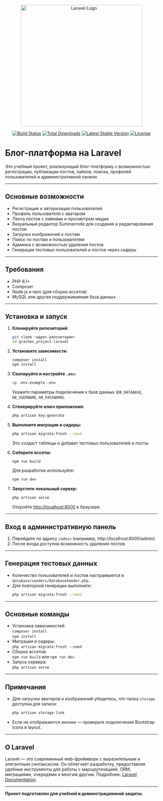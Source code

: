 <p align="center"><a href="https://laravel.com" target="_blank"><img src="https://raw.githubusercontent.com/laravel/art/master/logo-lockup/5%20SVG/2%20CMYK/1%20Full%20Color/laravel-logolockup-cmyk-red.svg" width="400" alt="Laravel Logo"></a></p>

<p align="center">
<a href="https://github.com/laravel/framework/actions"><img src="https://github.com/laravel/framework/workflows/tests/badge.svg" alt="Build Status"></a>
<a href="https://packagist.org/packages/laravel/framework"><img src="https://img.shields.io/packagist/dt/laravel/framework" alt="Total Downloads"></a>
<a href="https://packagist.org/packages/laravel/framework"><img src="https://img.shields.io/packagist/v/laravel/framework" alt="Latest Stable Version"></a>
<a href="https://packagist.org/packages/laravel/framework"><img src="https://img.shields.io/packagist/l/laravel/framework" alt="License"></a>
</p>

# Блог-платформа на Laravel

Это учебный проект, реализующий блог-платформу с возможностью регистрации, публикации постов, лайков, поиска, профилей пользователей и административной панели.

---

## Основные возможности

- Регистрация и авторизация пользователей
- Профиль пользователя с аватаром
- Лента постов с лайками и просмотром медиа
- Визуальный редактор Summernote для создания и редактирования постов
- Загрузка изображений к постам
- Поиск по постам и пользователям
- Админка с возможностью удаления постов
- Генерация тестовых пользователей и постов через сидеры

---

## Требования

- PHP 8.1+
- Composer
- Node.js и npm (для сборки ассетов)
- MySQL или другая поддерживаемая база данных

---

## Установка и запуск

1. **Клонируйте репозиторий:**
    ```sh
    git clone <адрес-репозитория>
    cd grachev_project-laravel
    ```

2. **Установите зависимости:**
    ```sh
    composer install
    npm install
    ```

3. **Скопируйте и настройте `.env`:**
    ```sh
    cp .env.example .env
    ```
    Укажите параметры подключения к базе данных (`DB_DATABASE`, `DB_USERNAME`, `DB_PASSWORD`).

4. **Сгенерируйте ключ приложения:**
    ```sh
    php artisan key:generate
    ```

5. **Выполните миграции и сидеры:**
    ```sh
    php artisan migrate:fresh --seed
    ```
    Это создаст таблицы и добавит тестовых пользователей и посты.

6. **Соберите ассеты:**
    ```sh
    npm run build
    ```
    Для разработки используйте:
    ```sh
    npm run dev
    ```

7. **Запустите локальный сервер:**
    ```sh
    php artisan serve
    ```
    Откройте [http://localhost:8000](http://localhost:8000) в браузере.

---

## Вход в административную панель

1. Перейдите по адресу `/admin` (например, http://localhost:8000/admin)
2. После входа доступна возможность удаления постов.

---

## Генерация тестовых данных

- Количество пользователей и постов настраивается в `database/seeders/DatabaseSeeder.php`.
- Для повторной генерации выполните:
    ```sh
    php artisan migrate:fresh --seed
    ```

---

## Основные команды

- Установка зависимостей:  
  `composer install`  
  `npm install`
- Миграции и сидеры:  
  `php artisan migrate:fresh --seed`
- Сборка ассетов:  
  `npm run build` или `npm run dev`
- Запуск сервера:  
  `php artisan serve`

---

## Примечания

- Для загрузки аватаров и изображений убедитесь, что папка `storage` доступна для записи:
    ```sh
    php artisan storage:link
    ```
- Если не отображаются иконки — проверьте подключение Bootstrap Icons в layout.

---

## О Laravel

Laravel — это современный web-фреймворк с выразительным и элегантным синтаксисом. Он облегчает разработку, предоставляя удобные инструменты для работы с маршрутизацией, ORM, миграциями, очередями и многим другим. Подробнее: [Laravel Documentation](https://laravel.com/docs).

---

**Проект подготовлен для учебной и демонстрационной защиты.**